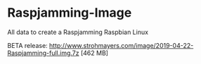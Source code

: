 # Raspjamming-Image
All data to create a Raspjamming Raspbian Linux


BETA release: http://www.strohmayers.com/image/2019-04-22-Raspjamming-full.img.7z [462 MB]
